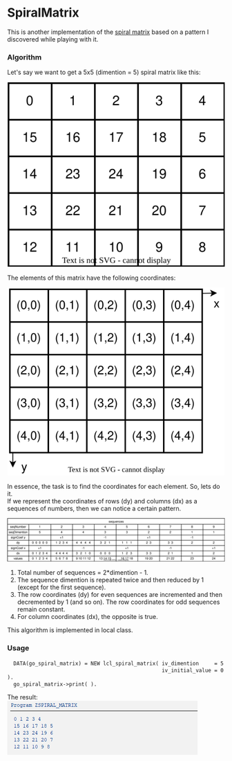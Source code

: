 # SpiralMatrix

This is another implementation of the [spiral matrix](http://rosettacode.org/wiki/Spiral_matrix) based on a pattern I discovered while playing with it.

### Algorithm
Let's say we want to get a 5x5 (dimention = 5) spiral matrix like this:

![spiralMatrix](https://github.com/victorizbitskiy/abapSpiralMatrix/blob/main/docs/img/spiralMatrix-5x5.svg)

The elements of this matrix have the following coordinates:

![spiralMatrixCoordinates](https://github.com/victorizbitskiy/abapSpiralMatrix/blob/main/docs/img/spiralMatrix_5x5_coordinates.svg)

In essence, the task is to find the coordinates for each element. So, lets do it.  
If we represent the coordinates of rows (dy) and columns (dx) as a sequences of numbers, then we can notice a certain pattern.

![spiralMatrixTable](https://github.com/victorizbitskiy/abapSpiralMatrix/blob/main/docs/img/spiralMatrix-5x5_table.svg)

1. Total number of sequences = 2*dimention - 1.
2. The sequence dimention is repeated twice and then reduced by 1 (except for the first sequence).
3. The row coordinates (dy) for even sequences are incremented and then decremented by 1 (and so on). The row coordinates for odd sequences remain constant.
4. For column coordinates (dx), the opposite is true.

This algorithm is implemented in local class.

### Usage
```abap
  DATA(go_spiral_matrix) = NEW lcl_spiral_matrix( iv_dimention     = 5
                                                  iv_initial_value = 0 ).
  go_spiral_matrix->print( ).
```  
The result:  
![Result](https://github.com/victorizbitskiy/abapSpiralMatrix/blob/main/docs/img/Result.png)
